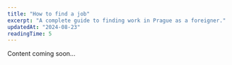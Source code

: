 ```yaml
---
title: "How to find a job"
excerpt: "A complete guide to finding work in Prague as a foreigner."
updatedAt: "2024-08-23"
readingTime: 5
---
```


Content coming soon...
